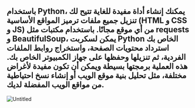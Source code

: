 باستخدام Python، يمكنك إنشاء أداة مفيدة للغاية تتيح لك تنزيل جميع ملفات ترميز المواقع الأساسية (HTML و CSS و JS) من أي موقع مجانًا. باستخدام مكتبات مثل requests و BeautifulSoup، يمكن لسكربت Python الخاص بك استرداد محتويات الصفحة، واستخراج روابط الملفات الفردية، ثم تنزيلها وحفظها على جهاز الكمبيوتر الخاص بك. هذه العملية برمجتها بسيطة ويمكن أن تكون مفيدة لأغراض مختلفة، مثل تحليل بنية موقع الويب أو إنشاء نسخ احتياطية من مواقع الويب المفضلة لديك.
------
![Untitled](https://github.com/steamdz/script-download-files-web/assets/68467119/038bb953-1860-4424-bccf-64e6f590875f)
